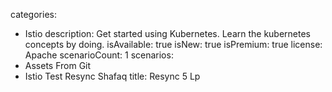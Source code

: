 categories:
  - Istio
description: Get started using Kubernetes. Learn the kubernetes concepts by doing.
isAvailable: true
isNew: true
isPremium: true
license: Apache
scenarioCount: 1
scenarios:
  - Assets From Git
  - Istio Test Resync Shafaq
title: Resync 5 Lp
